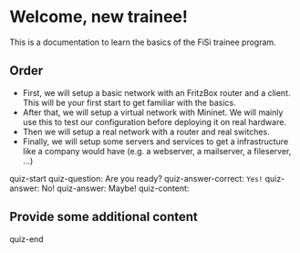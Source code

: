 # Welcome, new trainee!

This is a documentation to learn the basics of the FiSi trainee program.

## Order

- First, we will setup a basic network with an FritzBox router and a client. This will be your first start to get familiar with the basics.
- After that, we will setup a virtual network with Mininet. We will mainly use this to test our configuration before deploying it on real hardware.
- Then we will setup a real network with a router and real switches.
- Finally, we will setup some servers and services to get a infrastructure like a company would have (e.g. a webserver, a mailserver, a fileserver, ...)

quiz-start
quiz-question: Are you ready?
quiz-answer-correct: <code>Yes!</code>
quiz-answer: No!
quiz-answer: Maybe!
quiz-content:

<h2>Provide some additional content</h2>
quiz-end
